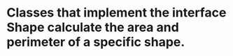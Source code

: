# Classes that implement the interface Shape calculate the area and perimeter of a specific shape. 


